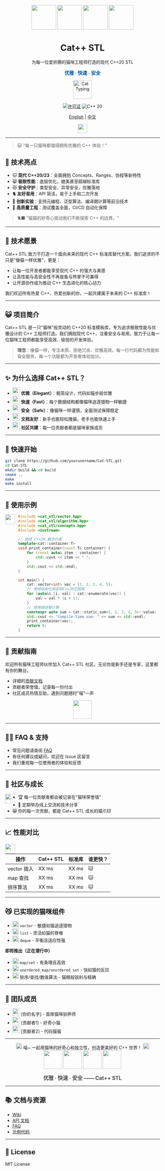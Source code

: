 <div align="center">
  <img src="https://storyset.com/illustration/cat-lover/bro" width="80">
  <img src="https://storyset.com/illustration/cat-astronaut/bro" width="80">
  <img src="https://storyset.com/illustration/cat-typing/bro" width="80">
  <img src="https://storyset.com/illustration/cat-window/bro" width="80">
  <h1>Cat++ STL</h1>
  <p>为每一位爱折腾的猫咪工程师打造的现代 C++20 STL</p>
  <p><b style="font-size:1.1em;color:#00599C;">优雅 · 快速 · 安全</b></p>
  <img src="https://openmoji.org/data/color/svg/1F408.svg" width="60" title="Cat Typing">
  <p>
    <a href="LICENSE"><img src="https://img.shields.io/badge/License-MIT-blue.svg" alt="许可证"></a>
    <img src="https://img.shields.io/badge/C%2B%2B-20-00599C.svg" alt="C++ 20">
  </p>
  <p>
    <a href="README.md">English</a> | 
    <a href="README_CN.md">中文</a>
  </p>
  <img src="https://raw.githubusercontent.com/FortAwesome/Font-Awesome/6.x/svgs/regular/face-smile-beam.svg" width="30" height="30" style="vertical-align: middle;">
</div>

---

> 😺 "每一只猫咪都值得拥有优雅的 C++ 体验！"

## 🚀 技术亮点

- 🐱 <b>现代 C++20/23</b>：全面拥抱 Concepts、Ranges、协程等新特性
- 😸 <b>极致性能</b>：底层优化，媲美甚至超越标准库
- 😻 <b>安全守护</b>：类型安全、异常安全，优雅落地
- 🐈 <b>友好易用</b>：API 简洁，易于上手和二次开发
- 🐾 <b>创新实验</b>：支持元编程、泛型算法、编译期计算等前沿技术
- 🐅 <b>高质量工程</b>：测试覆盖全面，CI/CD 自动化保障

> 🐈‍⬛ "猫猫的好奇心驱动我们不断探索 C++ 的边界。"

---

## 🚀 技术愿景

Cat++ STL 致力于打造一个面向未来的现代 C++ 标准库替代方案。我们追求的不只是"像猫一样优雅"，更是：
- 让每一位开发者都能享受现代 C++ 的强大与美感
- 让高性能与高安全性不再是鱼与熊掌不可兼得
- 让开源协作成为推动 C++ 生态进化的核心动力

我们欢迎所有热爱 C++、热爱创新的你，一起共建属于未来的 C++ 标准库！

---

## 😺 项目简介

Cat++ STL 是一只"猫咪"般灵动的 C++20 标准模板库，专为追求极致性能与优雅设计的 C++ 工程师打造。我们拥抱现代 C++，注重安全与易用，致力于让每一位猫咪工程师都能享受高效、愉悦的开发体验。

> **理念**：像猫一样，专注本质、拒绝冗余、优雅高效。每一行代码都为性能和安全服务，每一个功能都为开发者体验加分。

---

## ✨ 为什么选择 Cat++ STL？

- <img src="https://storyset.com/illustration/cat-lover/bro" width="24"> **优雅（Elegant）**：极简设计，代码如猫步般优雅
- <img src="https://storyset.com/illustration/cat-astronaut/bro" width="24"> **快速（Fast）**：每个数据结构都像猫咪追逐猎物一样敏捷
- <img src="https://storyset.com/illustration/cat-window/bro" width="24"> **安全（Safe）**：像猫咪一样谨慎，全面测试保障稳定
- <img src="https://storyset.com/illustration/cat-typing/bro" width="24"> **文档友好**：新手也能轻松撸猫，老手也能快速上手
- <img src="https://storyset.com/illustration/cat-astronaut/bro" width="24"> **社区共建**：每一位贡献者都是猫咪家族成员

---

## 🚀 快速开始

```bash
git clone https://github.com/yourusername/Cat-STL.git
cd Cat-STL
mkdir build && cd build
cmake ..
make
make install
```

---

## 🐾 使用示例

<img src="https://storyset.com/illustration/cat-typing/bro" width="32" align="left" style="margin-right:10px;">

```cpp
#include <cat_stl/vector.hpp>
#include <cat_stl/algorithm.hpp>
#include <cat_stl/concepts.hpp>
#include <iostream>

// 使用 C++20 概念约束
template<cat::container T>
void print_container(const T& container) {
    for (const auto& item : container) {
        std::cout << item << " ";
    }
    std::cout << std::endl;
}

int main() {
    cat::vector<int> vec = {1, 2, 3, 4, 5};
    // 使用结构化绑定和C++20范围库
    for (auto&& [i, val] : cat::enumerate(vec)) {
        val = val * (i + 1);
    }
    // 使用编译期计算
    constexpr auto sum = cat::static_sum<1, 2, 3, 4, 5>::value;
    std::cout << "Compile-time sum: " << sum << std::endl;
    print_container(vec);
    return 0;
}
```

---

## 🐾 贡献指南

欢迎所有猫咪工程师伙伴加入 Cat++ STL 社区。无论你是新手还是专家，这里都有你的舞台。

- 详细的[贡献文档](https://github.com/yourusername/Cat-STL/wiki)
- 贡献者荣誉墙，记录每一份付出
- 社区成员热情互助，遇到问题随时"喵"一声

<div align="center">
  <img src="https://storyset.com/illustration/cat-typing/bro" width="60">
</div>

---

## 🙋‍♂️ FAQ & 支持

- 常见问题请查阅 [FAQ](https://github.com/yourusername/Cat-STL/wiki/FAQ)
- 有任何建议或疑问，欢迎在 Issue 区留言
- 我们重视每一位使用者的体验和反馈

---

## 🌟 社区与成长

<img src="https://storyset.com/illustration/cat-astronaut/bro" width="32" align="left" style="margin-right:10px;">

- 🏆 每一位贡献者都会被记录在"猫咪荣誉墙"
- 🐾 定期举办线上交流和技术分享
- 😸 你的每一次贡献，都是 Cat++ STL 成长的猫爪印

---

## 📈 性能对比

<img src="https://storyset.com/illustration/cat-window/bro" width="32" align="left" style="margin-right:10px;">

| 操作 | Cat++ STL | 标准库 | 谁更快？ |
|------|-----------|--------|----------|
| vector 插入 | XX ms | XX ms | 🐱 |
| map 查找 | XX ms | XX ms | 🐱 |
| 排序算法 | XX ms | XX ms | 🐱 |

---

## 😼 已实现的猫咪组件

- <img src="https://storyset.com/illustration/cat-lover/bro" width="20"> `vector` - 敏捷如猫追逐猎物
- <img src="https://storyset.com/illustration/cat-astronaut/bro" width="20"> `list` - 灵活如猫的脊椎
- <img src="https://storyset.com/illustration/cat-window/bro" width="20"> `deque` - 平衡且适应性强

**即将推出（正在潜行中）**
- <img src="https://storyset.com/illustration/cat-typing/bro" width="20"> `map/set` - 有条理且高效
- <img src="https://storyset.com/illustration/cat-astronaut/bro" width="20"> `unordered_map/unordered_set` - 快如猫的反应
- <img src="https://storyset.com/illustration/cat-window/bro" width="20"> 排序/查找/数值算法 - 猫眼般锐利与精确

---

## 🐾 团队成员

- <img src="https://storyset.com/illustration/cat-lover/bro" width="24"> [你的名字] - 首席猫咪驯养师
- <img src="https://storyset.com/illustration/cat-astronaut/bro" width="24"> [贡献者1] - 好奇小猫
- <img src="https://storyset.com/illustration/cat-typing/bro" width="24"> [贡献者2] - 代码猫猫

---

<div align="center">
  <img src="https://raw.githubusercontent.com/FortAwesome/Font-Awesome/6.x/svgs/solid/paw.svg" width="20" height="20">
  <span> 喵~ 一起用猫咪的好奇心和独立性，创造更美好的 C++ 世界！</span>
  <img src="https://raw.githubusercontent.com/FortAwesome/Font-Awesome/6.x/svgs/solid/paw.svg" width="20" height="20">
  <br>
  <!-- 猫咪大合影 -->
  <img src="https://storyset.com/illustration/cat-lover/bro" width="60">
  <img src="https://storyset.com/illustration/cat-astronaut/bro" width="60">
  <img src="https://storyset.com/illustration/cat-typing/bro" width="60">
  <img src="https://storyset.com/illustration/cat-window/bro" width="60">
</div>

<div align="center" style="margin-top:1em;">
  <b style="font-size:1.2em;color:#4B4B4B;">优雅 · 快速 · 安全 —— Cat++ STL</b>
</div>

---

## 📚 文档与资源

- [Wiki](https://github.com/yourusername/Cat-STL/wiki)
- [API 文档](#)
- [FAQ](https://github.com/yourusername/Cat-STL/wiki/FAQ)
- [示例代码](#)

---

## 📄 License

MIT License 